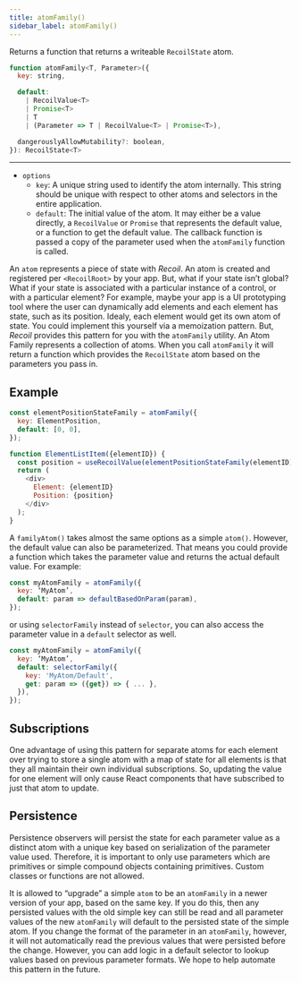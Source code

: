 ```yaml
---
title: atomFamily()
sidebar_label: atomFamily()
---
```


Returns a function that returns a writeable `RecoilState` atom.

```js
function atomFamily<T, Parameter>({
  key: string,

  default:
    | RecoilValue<T>
    | Promise<T>
    | T
    | (Parameter => T | RecoilValue<T> | Promise<T>),

  dangerouslyAllowMutability?: boolean,
}): RecoilState<T>
```

---

- `options`
  - `key`: A unique string used to identify the atom internally. This string should be unique with respect to other atoms and selectors in the entire application.
  - `default`: The initial value of the atom. It may either be a value directly, a `RecoilValue` or `Promise` that represents the default value, or a function to get the default value. The callback function is passed a copy of the parameter used when the `atomFamily` function is called.

An `atom` represents a piece of state with _Recoil_. An atom is created and registered per `<RecoilRoot>` by your app. But, what if your state isn’t global? What if your state is associated with a particular instance of a control, or with a particular element? For example, maybe your app is a UI prototyping tool where the user can dynamically add elements and each element has state, such as its position. Idealy, each element would get its own atom of state. You could implement this yourself via a memoization pattern. But, _Recoil_ provides this pattern for you with the `atomFamily` utility. An Atom Family represents a collection of atoms. When you call `atomFamily` it will return a function which provides the `RecoilState` atom based on the parameters you pass in.

## Example

```js
const elementPositionStateFamily = atomFamily({
  key: ElementPosition,
  default: [0, 0],
});

function ElementListItem({elementID}) {
  const position = useRecoilValue(elementPositionStateFamily(elementID));
  return (
    <div>
      Element: {elementID}
      Position: {position}
    </div>
  );
}
```

A `familyAtom()` takes almost the same options as a simple `atom()`. However, the default value can also be parameterized. That means you could provide a function which takes the parameter value and returns the actual default value. For example:

```js
const myAtomFamily = atomFamily({
  key: ‘MyAtom’,
  default: param => defaultBasedOnParam(param),
});
```

or using `selectorFamily` instead of `selector`, you can also access the parameter value in a `default` selector as well.

```js
const myAtomFamily = atomFamily({
  key: ‘MyAtom’,
  default: selectorFamily({
    key: 'MyAtom/Default',
    get: param => ({get}) => { ... },
  }),
});
```

## Subscriptions

One advantage of using this pattern for separate atoms for each element over trying to store a single atom with a map of state for all elements is that they all maintain their own individual subscriptions. So, updating the value for one element will only cause React components that have subscribed to just that atom to update.

## Persistence

Persistence observers will persist the state for each parameter value as a distinct atom with a unique key based on serialization of the parameter value used. Therefore, it is important to only use parameters which are primitives or simple compound objects containing primitives. Custom classes or functions are not allowed.

It is allowed to “upgrade” a simple `atom` to be an `atomFamily` in a newer version of your app, based on the same key. If you do this, then any persisted values with the old simple key can still be read and all parameter values of the new `atomFamily` will default to the persisted state of the simple atom. If you change the format of the parameter in an `atomFamily`, however, it will not automatically read the previous values that were persisted before the change. However, you can add logic in a default selector to lookup values based on previous parameter formats. We hope to help automate this pattern in the future.
